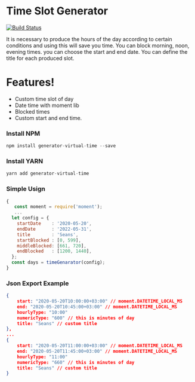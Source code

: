 # Time Slot Generator

[![Build Status](https://travis-ci.org/joemccann/dillinger.svg?branch=master)](https://travis-ci.org/joemccann/dillinger)

It is necessary to produce the hours of the day according to certain conditions and using this will save you time. You can block morning, noon, evening times. you can choose the start and end date. You can define the title for each produced slot.

# Features!

  - Custom time slot of day
  - Date time with moment lib
  - Blocked times
  - Custom start and end time. 



### Install NPM
```javascript
npm install generator-virtual-time --save
```

### Install YARN
```javascript
yarn add generator-virtual-time
```


### Simple Usign
```javascript
{
   const moment = require('moment');
   ...
  let config = {
    startDate    : '2020-05-20',
    endDate      : '2022-05-31',
    title        : 'Seans',
    startBlocked : [0, 599],
    middleBlocked: [661, 720],
    endBlocked   : [1200, 1440],
  };
  const days = timeGenarator(config);
}
```


### Json Export Example
```json
{
    start: "2020-05-20T10:00:00+03:00" // moment.DATETIME_LOCAL_MS
    end: "2020-05-20T10:45:00+03:00" // moment.DATETIME_LOCAL_MS
    hourlyType: "10:00"
    numericType: "600" // this is minutes of day
    title: "Seans" // custom title
},
...
{
    start: "2020-05-20T11:00:00+03:00" // moment.DATETIME_LOCAL_MS
    end: "2020-05-20T11:45:00+03:00" // moment.DATETIME_LOCAL_MS
    hourlyType: "11:00"
    numericType: "660" // this is minutes of day
    title: "Seans" // custom title
}
```

